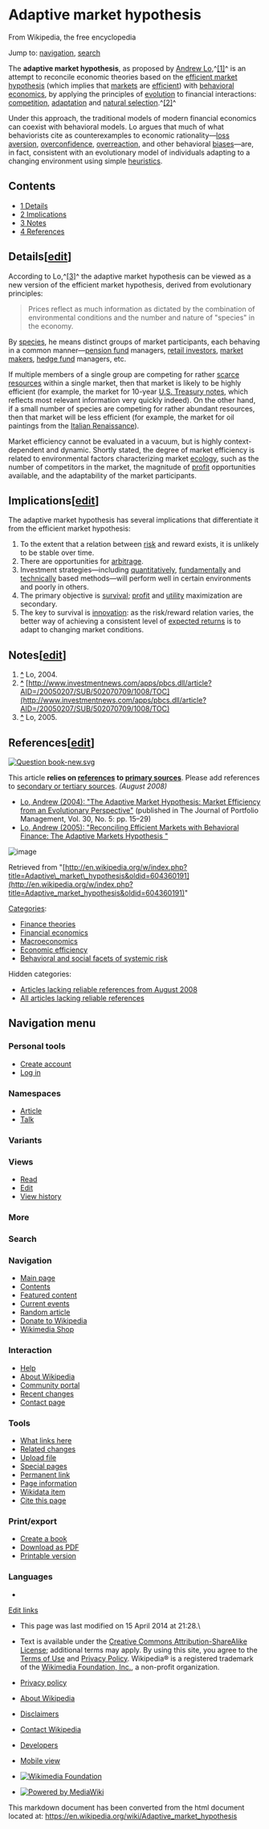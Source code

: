 Adaptive market hypothesis
==========================

From Wikipedia, the free encyclopedia

Jump to: [navigation](#mw-navigation), [search](#p-search)

The **adaptive market hypothesis**, as proposed by [Andrew
Lo](/wiki/Andrew_Lo "Andrew Lo"),^[[1]](#cite_note-1)^ is an attempt to
reconcile economic theories based on the [efficient market
hypothesis](/wiki/Efficient_market_hypothesis "Efficient market hypothesis")
(which implies that
[markets](/wiki/Market_(economics) "Market (economics)") are
[efficient](/wiki/Market_efficiency "Market efficiency")) with
[behavioral
economics](/wiki/Behavioral_economics "Behavioral economics"), by
applying the principles of [evolution](/wiki/Evolution "Evolution") to
financial interactions: [competition](/wiki/Competition "Competition"),
[adaptation](/wiki/Adaptation "Adaptation") and [natural
selection](/wiki/Natural_selection "Natural selection").^[[2]](#cite_note-2)^

Under this approach, the traditional models of modern financial
economics can coexist with behavioral models. Lo argues that much of
what behaviorists cite as counterexamples to economic rationality—[loss
aversion](/wiki/Loss_aversion "Loss aversion"),
[overconfidence](/wiki/Overconfidence_effect "Overconfidence effect"),
[overreaction](/wiki/Overreaction "Overreaction"), and other behavioral
[biases](/wiki/Bias "Bias")—are, in fact, consistent with an
evolutionary model of individuals adapting to a changing environment
using simple [heuristics](/wiki/Heuristics "Heuristics").

Contents
--------

-   [1 Details](#Details)
-   [2 Implications](#Implications)
-   [3 Notes](#Notes)
-   [4 References](#References)

Details[[edit](/w/index.php?title=Adaptive_market_hypothesis&action=edit&section=1 "Edit section: Details")]
------------------------------------------------------------------------------------------------------------

According to Lo,^[[3]](#cite_note-3)^ the adaptive market hypothesis can
be viewed as a new version of the efficient market hypothesis, derived
from evolutionary principles:

> Prices reflect as much information as dictated by the combination of
> environmental conditions and the number and nature of "species" in the
> economy.

By [species](/wiki/Species "Species"), he means distinct groups of
market participants, each behaving in a common manner—[pension
fund](/wiki/Pension_fund "Pension fund") managers, [retail
investors](/wiki/Retail_investor "Retail investor"), [market
makers](/wiki/Market_maker "Market maker"), [hedge
fund](/wiki/Hedge_fund "Hedge fund") managers, etc.

If multiple members of a single group are competing for rather [scarce
resources](/wiki/Scarce_resources "Scarce resources") within a single
market, then that market is likely to be highly efficient (for example,
the market for 10-year [U.S. Treasury
notes](/wiki/United_States_Treasury_security "United States Treasury security"),
which reflects most relevant information very quickly indeed). On the
other hand, if a small number of species are competing for rather
abundant resources, then that market will be less efficient (for
example, the market for oil paintings from the [Italian
Renaissance](/wiki/Italian_Renaissance "Italian Renaissance")).

Market efficiency cannot be evaluated in a vacuum, but is highly
context-dependent and dynamic. Shortly stated, the degree of market
efficiency is related to environmental factors characterizing market
[ecology](/wiki/Ecology "Ecology"), such as the number of competitors in
the market, the magnitude of
[profit](/wiki/Profit_(economics) "Profit (economics)") opportunities
available, and the adaptability of the market participants.

Implications[[edit](/w/index.php?title=Adaptive_market_hypothesis&action=edit&section=2 "Edit section: Implications")]
----------------------------------------------------------------------------------------------------------------------

The adaptive market hypothesis has several implications that
differentiate it from the efficient market hypothesis:

1.  To the extent that a relation between
    [risk](/wiki/Financial_risk "Financial risk") and reward exists, it
    is unlikely to be stable over time.
2.  There are opportunities for
    [arbitrage](/wiki/Arbitrage "Arbitrage").
3.  Investment strategies—including
    [quantitatively](/wiki/Mathematical_finance "Mathematical finance"),
    [fundamentally](/wiki/Fundamental_analysis "Fundamental analysis")
    and [technically](/wiki/Technical_analysis "Technical analysis")
    based methods—will perform well in certain environments and poorly
    in others.
4.  The primary objective is
    [survival](//en.wiktionary.org/wiki/survival "wikt:survival");
    [profit](/wiki/Profit_(economics) "Profit (economics)") and
    [utility](/wiki/Utility "Utility") maximization are secondary.
5.  The key to survival is [innovation](/wiki/Innovation "Innovation"):
    as the risk/reward relation varies, the better way of achieving a
    consistent level of [expected
    returns](/wiki/Expected_return "Expected return") is to adapt to
    changing market conditions.

Notes[[edit](/w/index.php?title=Adaptive_market_hypothesis&action=edit&section=3 "Edit section: Notes")]
--------------------------------------------------------------------------------------------------------

1.  **[\^](#cite_ref-1)** Lo, 2004.
2.  **[\^](#cite_ref-2)**
    [http://www.investmentnews.com/apps/pbcs.dll/article?AID=/20050207/SUB/502070709/1008/TOC](http://www.investmentnews.com/apps/pbcs.dll/article?AID=/20050207/SUB/502070709/1008/TOC)
3.  **[\^](#cite_ref-3)** Lo, 2005.

References[[edit](/w/index.php?title=Adaptive_market_hypothesis&action=edit&section=4 "Edit section: References")]
------------------------------------------------------------------------------------------------------------------

[![Question
book-new.svg](//upload.wikimedia.org/wikipedia/en/thumb/9/99/Question_book-new.svg/50px-Question_book-new.svg.png)](/wiki/File:Question_book-new.svg)

This article **relies on
[references](/wiki/Wikipedia:Verifiability "Wikipedia:Verifiability") to
[primary
sources](/wiki/Wikipedia:No_original_research#Primary.2C_secondary_and_tertiary_sources "Wikipedia:No original research")**.
Please add references to [secondary or tertiary
sources](/wiki/Wikipedia:No_original_research#Primary.2C_secondary_and_tertiary_sources "Wikipedia:No original research").
*(August 2008)*

-   [Lo, Andrew (2004): "The Adaptive Market Hypothesis: Market
    Efficiency from an Evolutionary
    Perspective"](http://web.mit.edu/alo/www/Papers/JPM2004.pdf)
    (published in The Journal of Portfolio Management, Vol. 30, No. 5:
    pp. 15–29)
-   [Lo, Andrew (2005): "Reconciling Efficient Markets with Behavioral
    Finance: The Adaptive Markets Hypothesis
    "](http://papers.ssrn.com/sol3/papers.cfm?abstract_id=728864)

![image](//en.wikipedia.org/wiki/Special:CentralAutoLogin/start?type=1x1)

Retrieved from
"[http://en.wikipedia.org/w/index.php?title=Adaptive\_market\_hypothesis&oldid=604360191](http://en.wikipedia.org/w/index.php?title=Adaptive_market_hypothesis&oldid=604360191)"

[Categories](/wiki/Help:Category "Help:Category"):

-   [Finance
    theories](/wiki/Category:Finance_theories "Category:Finance theories")
-   [Financial
    economics](/wiki/Category:Financial_economics "Category:Financial economics")
-   [Macroeconomics](/wiki/Category:Macroeconomics "Category:Macroeconomics")
-   [Economic
    efficiency](/wiki/Category:Economic_efficiency "Category:Economic efficiency")
-   [Behavioral and social facets of systemic
    risk](/wiki/Category:Behavioral_and_social_facets_of_systemic_risk "Category:Behavioral and social facets of systemic risk")

Hidden categories:

-   [Articles lacking reliable references from August
    2008](/wiki/Category:Articles_lacking_reliable_references_from_August_2008 "Category:Articles lacking reliable references from August 2008")
-   [All articles lacking reliable
    references](/wiki/Category:All_articles_lacking_reliable_references "Category:All articles lacking reliable references")

Navigation menu
---------------

### Personal tools

-   [Create
    account](/w/index.php?title=Special:UserLogin&returnto=Adaptive+market+hypothesis&type=signup)
-   [Log
    in](/w/index.php?title=Special:UserLogin&returnto=Adaptive+market+hypothesis "You're encouraged to log in; however, it's not mandatory. [o]")

### Namespaces

-   [Article](/wiki/Adaptive_market_hypothesis "View the content page [c]")
-   [Talk](/wiki/Talk:Adaptive_market_hypothesis "Discussion about the content page [t]")

### Variants[](#)

### Views

-   [Read](/wiki/Adaptive_market_hypothesis)
-   [Edit](/w/index.php?title=Adaptive_market_hypothesis&action=edit "You can edit this page. Please use the preview button before saving [e]")
-   [View
    history](/w/index.php?title=Adaptive_market_hypothesis&action=history "Past versions of this page [h]")

### More[](#)

### Search

[](/wiki/Main_Page "Visit the main page")

### Navigation

-   [Main page](/wiki/Main_Page "Visit the main page [z]")
-   [Contents](/wiki/Portal:Contents "Guides to browsing Wikipedia")
-   [Featured
    content](/wiki/Portal:Featured_content "Featured content – the best of Wikipedia")
-   [Current
    events](/wiki/Portal:Current_events "Find background information on current events")
-   [Random article](/wiki/Special:Random "Load a random article [x]")
-   [Donate to
    Wikipedia](https://donate.wikimedia.org/wiki/Special:FundraiserRedirector?utm_source=donate&utm_medium=sidebar&utm_campaign=C13_en.wikipedia.org&uselang=en "Support us")
-   [Wikimedia Shop](//shop.wikimedia.org "Visit the Wikimedia Shop")

### Interaction

-   [Help](/wiki/Help:Contents "Guidance on how to use and edit Wikipedia")
-   [About Wikipedia](/wiki/Wikipedia:About "Find out about Wikipedia")
-   [Community
    portal](/wiki/Wikipedia:Community_portal "About the project, what you can do, where to find things")
-   [Recent
    changes](/wiki/Special:RecentChanges "A list of recent changes in the wiki [r]")
-   [Contact page](//en.wikipedia.org/wiki/Wikipedia:Contact_us)

### Tools

-   [What links
    here](/wiki/Special:WhatLinksHere/Adaptive_market_hypothesis "List of all English Wikipedia pages containing links to this page [j]")
-   [Related
    changes](/wiki/Special:RecentChangesLinked/Adaptive_market_hypothesis "Recent changes in pages linked from this page [k]")
-   [Upload file](/wiki/Wikipedia:File_Upload_Wizard "Upload files [u]")
-   [Special
    pages](/wiki/Special:SpecialPages "A list of all special pages [q]")
-   [Permanent
    link](/w/index.php?title=Adaptive_market_hypothesis&oldid=604360191 "Permanent link to this revision of the page")
-   [Page
    information](/w/index.php?title=Adaptive_market_hypothesis&action=info)
-   [Wikidata
    item](//www.wikidata.org/wiki/Q4680747 "Link to connected data repository item [g]")
-   [Cite this
    page](/w/index.php?title=Special:Cite&page=Adaptive_market_hypothesis&id=604360191 "Information on how to cite this page")

### Print/export

-   [Create a
    book](/w/index.php?title=Special:Book&bookcmd=book_creator&referer=Adaptive+market+hypothesis)
-   [Download as
    PDF](/w/index.php?title=Special:Book&bookcmd=render_article&arttitle=Adaptive+market+hypothesis&oldid=604360191&writer=rl)
-   [Printable
    version](/w/index.php?title=Adaptive_market_hypothesis&printable=yes "Printable version of this page [p]")

### Languages

-   [](#)

[Edit
links](//www.wikidata.org/wiki/Q4680747#sitelinks-wikipedia "Edit interlanguage links")

-   This page was last modified on 15 April 2014 at 21:28.\
-   Text is available under the [Creative Commons Attribution-ShareAlike
    License](//en.wikipedia.org/wiki/Wikipedia:Text_of_Creative_Commons_Attribution-ShareAlike_3.0_Unported_License)[](//creativecommons.org/licenses/by-sa/3.0/);
    additional terms may apply. By using this site, you agree to the
    [Terms of Use](//wikimediafoundation.org/wiki/Terms_of_Use) and
    [Privacy Policy](//wikimediafoundation.org/wiki/Privacy_policy).
    Wikipedia® is a registered trademark of the [Wikimedia Foundation,
    Inc.](//www.wikimediafoundation.org/), a non-profit organization.

-   [Privacy
    policy](//wikimediafoundation.org/wiki/Privacy_policy "wikimedia:Privacy policy")
-   [About Wikipedia](/wiki/Wikipedia:About "Wikipedia:About")
-   [Disclaimers](/wiki/Wikipedia:General_disclaimer "Wikipedia:General disclaimer")
-   [Contact Wikipedia](//en.wikipedia.org/wiki/Wikipedia:Contact_us)
-   [Developers](https://www.mediawiki.org/wiki/Special:MyLanguage/How_to_contribute)
-   [Mobile
    view](//en.m.wikipedia.org/w/index.php?title=Adaptive_market_hypothesis&mobileaction=toggle_view_mobile)

-   [![Wikimedia
    Foundation](//bits.wikimedia.org/images/wikimedia-button.png)](//wikimediafoundation.org/)
-   [![Powered by
    MediaWiki](//bits.wikimedia.org/static-1.24wmf21/skins/common/images/poweredby_mediawiki_88x31.png)](//www.mediawiki.org/)


This markdown document has been converted from the html document located at:
https://en.wikipedia.org/wiki/Adaptive_market_hypothesis
